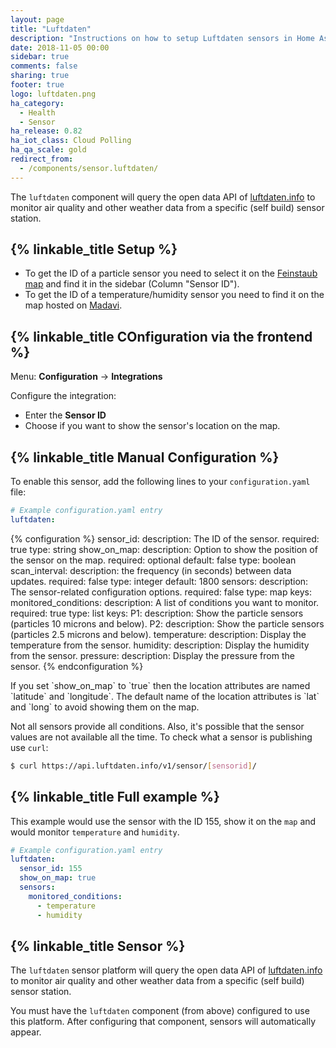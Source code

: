 ```yaml
---
layout: page
title: "Luftdaten"
description: "Instructions on how to setup Luftdaten sensors in Home Assistant."
date: 2018-11-05 00:00
sidebar: true
comments: false
sharing: true
footer: true
logo: luftdaten.png
ha_category:
  - Health
  - Sensor
ha_release: 0.82
ha_iot_class: Cloud Polling
ha_qa_scale: gold
redirect_from:
  - /components/sensor.luftdaten/
---
```


The `luftdaten` component will query the open data API of [luftdaten.info](http://luftdaten.info) to monitor air quality and other weather data from a specific (self build) sensor station.

## {% linkable_title Setup %}

- To get the ID of a particle sensor you need to select it on the [Feinstaub map](http://deutschland.maps.luftdaten.info/) and find it in the sidebar (Column "Sensor ID").
- To get the ID of a temperature/humidity sensor you need to find it on the map hosted on [Madavi](https://www.madavi.de/sensor/feinstaub-map-dht/).

## {% linkable_title COnfiguration via the frontend %}

Menu: **Configuration** -> **Integrations**

Configure the integration:

- Enter the **Sensor ID**
- Choose if you want to show the sensor's location on the map.

## {% linkable_title Manual Configuration %}

To enable this sensor, add the following lines to your `configuration.yaml` file:

```yaml
# Example configuration.yaml entry
luftdaten:
```

{% configuration %}
sensor_id:
  description: The ID of the sensor.
  required: true
  type: string
show_on_map:
  description: Option to show the position of the sensor on the map.
  required: optional
  default: false
  type: boolean
scan_interval:
  description: the frequency (in seconds) between data updates.
  required: false
  type: integer
  default: 1800
sensors:
  description: The sensor-related configuration options.
  required: false
  type: map
  keys:
    monitored_conditions:
      description: A list of conditions you want to monitor.
      required: true
      type: list
      keys:
        P1:
          description: Show the particle sensors (particles 10 microns and below).
        P2:
          description: Show the particle sensors (particles 2.5 microns and below).
        temperature:
          description: Display the temperature from the sensor.
        humidity:
          description: Display the humidity from the sensor.
        pressure:
          description: Display the pressure from the sensor.
{% endconfiguration %}

<p class='note warning'>
If you set `show_on_map` to `true` then the location attributes are named `latitude` and `longitude`. The default name of the location attributes is `lat` and `long` to avoid showing them on the map.
</p>

Not all sensors provide all conditions. Also, it's possible that the sensor values are not available all the time. To check what a sensor is publishing use `curl`:

```bash
$ curl https://api.luftdaten.info/v1/sensor/[sensorid]/
```

## {% linkable_title Full example %}

This example would use the sensor with the ID 155, show it on the `map` and would monitor `temperature` and `humidity`.

```yaml
# Example configuration.yaml entry
luftdaten:
  sensor_id: 155
  show_on_map: true
  sensors:
    monitored_conditions:
      - temperature
      - humidity
```

## {% linkable_title Sensor %}

The `luftdaten` sensor platform will query the open data API of [luftdaten.info](http://luftdaten.info) to monitor air quality and other weather data from a specific (self build) sensor station.

You must have the `luftdaten` component (from above) configured to use this platform. After configuring that component, sensors will automatically appear.
